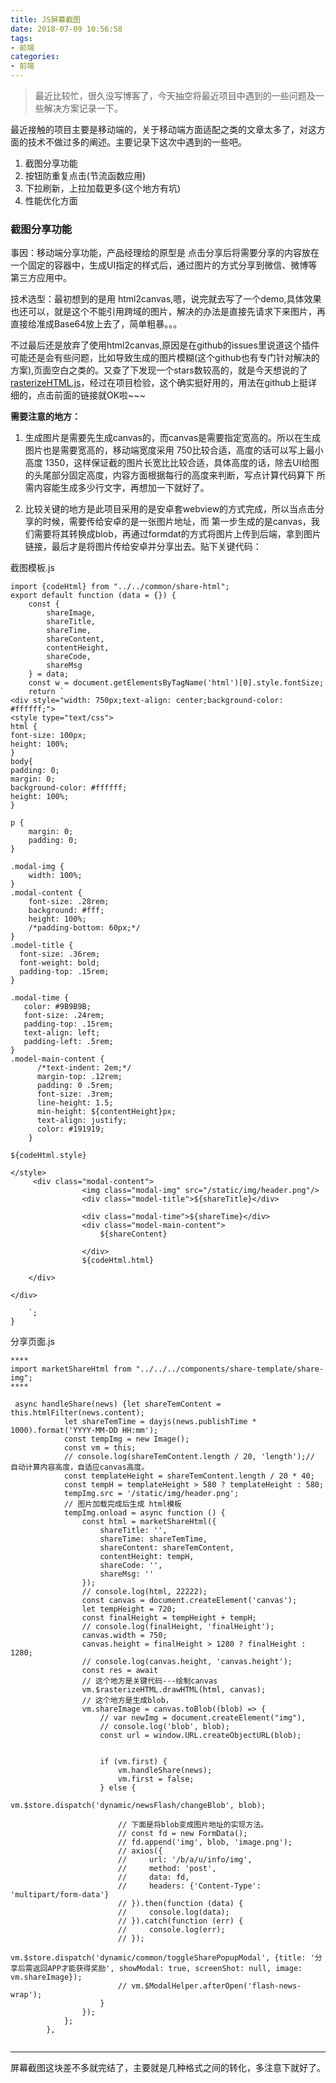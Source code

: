 ```yaml
---
title: JS屏幕截图
date: 2018-07-09 10:56:58
tags:
- 前端
categories:
- 前端
---
```


> 最近比较忙，很久没写博客了，今天抽空将最近项目中遇到的一些问题及一些解决方案记录一下。

最近接触的项目主要是移动端的，关于移动端方面适配之类的文章太多了，对这方面的技术不做过多的阐述。主要记录下这次中遇到的一些吧。

1. 截图分享功能
2. 按钮防重复点击(节流函数应用)
3. 下拉刷新，上拉加载更多(这个地方有坑)
4. 性能优化方面


### 截图分享功能
事因：移动端分享功能，产品经理给的原型是 点击分享后将需要分享的内容放在一个固定的容器中，生成UI指定的样式后，通过图片的方式分享到微信、微博等第三方应用中。

技术选型：最初想到的是用  html2canvas,嗯，说完就去写了一个demo,具体效果也还可以，就是这个不能引用跨域的图片，解决的办法是直接先请求下来图片，再直接给准成Base64放上去了，简单粗暴。。。

不过最后还是放弃了使用html2canvas,原因是在github的issues里说道这个插件可能还是会有些问题，比如导致生成的图片模糊(这个github也有专门针对解决的方案),页面空白之类的。又查了下发现一个stars数较高的，就是今天想说的了 [rasterizeHTML.js](https://github.com/cburgmer/rasterizeHTML.js)，经过在项目检验，这个确实挺好用的，用法在github上挺详细的，点击前面的链接就OK啦~~~

**需要注意的地方：**

1. 生成图片是需要先生成canvas的，而canvas是需要指定宽高的。所以在生成图片也是需要宽高的，移动端宽度采用 750比较合适，高度的话可以写上最小高度 1350，这样保证截的图片长宽比比较合适，具体高度的话，除去UI给图的头尾部分固定高度，内容方面根据每行的高度来判断，写点计算代码算下 所需内容能生成多少行文字，再想加一下就好了。

2. 比较关键的地方是此项目采用的是安卓套webview的方式完成，所以当点击分享的时候，需要传给安卓的是一张图片地址，而 第一步生成的是canvas，我们需要将其转换成blob，再通过formdat的方式将图片上传到后端，拿到图片链接，最后才是将图片传给安卓并分享出去。贴下关键代码：


截图模板.js
```
import {codeHtml} from "../../common/share-html";
export default function (data = {}) {
    const {
        shareImage,
        shareTitle,
        shareTime,
        shareContent,
        contentHeight,
        shareCode,
        shareMsg
    } = data;
    const w = document.getElementsByTagName('html')[0].style.fontSize;
    return `
<div style="width: 750px;text-align: center;background-color: #ffffff;">
<style type="text/css">
html {
font-size: 100px;
height: 100%;
}
body{
padding: 0;
margin: 0;
background-color: #ffffff;
height: 100%;
}

p {
    margin: 0;
    padding: 0;
}

.modal-img {
    width: 100%;
}
.modal-content {
    font-size: .28rem;
    background: #fff;
    height: 100%;
    /*padding-bottom: 60px;*/
}
.model-title {
  font-size: .36rem;
  font-weight: bold;
  padding-top: .15rem;
}

.modal-time {
   color: #9B9B9B;
   font-size: .24rem;
   padding-top: .15rem;
   text-align: left;
   padding-left: .5rem;
}
.model-main-content {
      /*text-indent: 2em;*/
      margin-top: .12rem;
      padding: 0 .5rem;
      font-size: .3rem;
      line-height: 1.5;
      min-height: ${contentHeight}px;
      text-align: justify;
      color: #191919;
    }

${codeHtml.style}

</style>
     <div class="modal-content">
                <img class="modal-img" src="/static/img/header.png"/>
                <div class="model-title">${shareTitle}</div>

                <div class="modal-time">${shareTime}</div>
                <div class="model-main-content">
                    ${shareContent}

                </div>
                ${codeHtml.html}

    </div>

</div>

    `;
}
```


分享页面.js


```
****
import marketShareHtml from "../../../components/share-template/share-img";
****

 async handleShare(news) {let shareTemContent = this.htmlFilter(news.content);
            let shareTemTime = dayjs(news.publishTime * 1000).format('YYYY-MM-DD HH:mm');
            const tempImg = new Image();
            const vm = this;
            // console.log(shareTemContent.length / 20, 'length');// 自动计算内容高度，自适应canvas高度。
            const templateHeight = shareTemContent.length / 20 * 40;
            const tempH = templateHeight > 580 ? templateHeight : 580;
            tempImg.src = '/static/img/header.png';
            // 图片加载完成后生成 html模板
            tempImg.onload = async function () {
                const html = marketShareHtml({
                    shareTitle: '',
                    shareTime: shareTemTime,
                    shareContent: shareTemContent,
                    contentHeight: tempH,
                    shareCode: '',
                    shareMsg: ''
                });
                // console.log(html, 22222);
                const canvas = document.createElement('canvas');
                let tempHeight = 720;
                const finalHeight = tempHeight + tempH;
                // console.log(finalHeight, 'finalHeight');
                canvas.width = 750;
                canvas.height = finalHeight > 1280 ? finalHeight : 1280;
                // console.log(canvas.height, 'canvas.height');
                const res = await
                // 这个地方是关键代码---绘制canvas
                vm.$rasterizeHTML.drawHTML(html, canvas);
                // 这个地方是生成blob，
                vm.shareImage = canvas.toBlob((blob) => {
                    // var newImg = document.createElement("img"),
                    // console.log('blob', blob);
                    const url = window.URL.createObjectURL(blob);


                    if (vm.first) {
                        vm.handleShare(news);
                        vm.first = false;
                    } else {
                        vm.$store.dispatch('dynamic/newsFlash/changeBlob', blob);

                        // 下面是将blob变成图片地址的实现方法。
                        // const fd = new FormData();
                        // fd.append('img', blob, 'image.png');
                        // axios({
                        //     url: '/b/a/u/info/img',
                        //     method: 'post',
                        //     data: fd,
                        //     headers: {'Content-Type': 'multipart/form-data'}
                        // }).then(function (data) {
                        //     console.log(data);
                        // }).catch(function (err) {
                        //     console.log(err);
                        // });
                        vm.$store.dispatch('dynamic/common/toggleSharePopupModal', {title: '分享后需返回APP才能获得奖励', showModal: true, screenShot: null, image: vm.shareImage});
                        // vm.$ModalHelper.afterOpen('flash-news-wrap');
                    }
                });
            };
        },


```



---
屏幕截图这块差不多就完结了，主要就是几种格式之间的转化，多注意下就好了。
